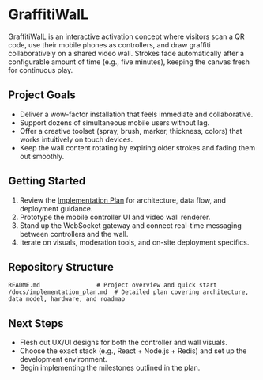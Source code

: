 # GraffitiWalL

GraffitiWalL is an interactive activation concept where visitors scan a QR code, use their mobile phones as controllers, and draw graffiti collaboratively on a shared video wall. Strokes fade automatically after a configurable amount of time (e.g., five minutes), keeping the canvas fresh for continuous play.

## Project Goals
- Deliver a wow-factor installation that feels immediate and collaborative.
- Support dozens of simultaneous mobile users without lag.
- Offer a creative toolset (spray, brush, marker, thickness, colors) that works intuitively on touch devices.
- Keep the wall content rotating by expiring older strokes and fading them out smoothly.

## Getting Started
1. Review the [Implementation Plan](docs/implementation_plan.md) for architecture, data flow, and deployment guidance.
2. Prototype the mobile controller UI and video wall renderer.
3. Stand up the WebSocket gateway and connect real-time messaging between controllers and the wall.
4. Iterate on visuals, moderation tools, and on-site deployment specifics.

## Repository Structure
```
README.md                # Project overview and quick start
/docs/implementation_plan.md  # Detailed plan covering architecture, data model, hardware, and roadmap
```

## Next Steps
- Flesh out UX/UI designs for both the controller and wall visuals.
- Choose the exact stack (e.g., React + Node.js + Redis) and set up the development environment.
- Begin implementing the milestones outlined in the plan.

